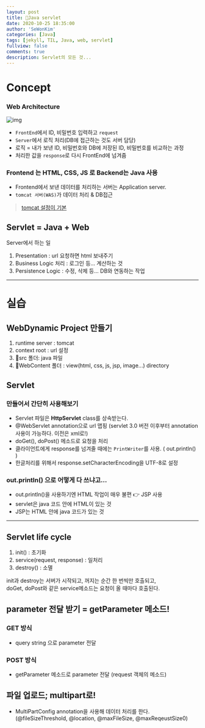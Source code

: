 ```yaml
---
layout: post
title: 🍩Java servlet
date: 2020-10-25 18:35:00
author: 'SeWonKim'
categories: [Java]
tags: [jekyll, TIL, Java, web, servlet]
fullview: false
comments: true
description: Servlet의 모든 것...
---
```


# Concept

### Web Architecture

![img](https://www.scnsoft.com/blog-pictures/web-apps/web-application-architecture-02.png)

- `FrontEnd`에서 ID, 비밀번호 입력하고 `request`
- `Server`에서 로직 처리(DB에 접근하는 것도 서버 담당)
- 로직 = 내가 보낸 ID, 비밀번호와 DB에 저장된 ID, 비밀번호를 비교하는 과정
- 처리한 값을 `response`로 다시 FrontEnd에 넘겨줌

### Frontend 는 HTML, CSS, JS 로 Backend는 Java 사용

- Frontend에서 보낸 데이터를 처리하는 서버는 Application server.
- `tomcat 서버(WAS)`가 데이터 처리 & DB접근 

> [tomcat 설정이 기본](https://sewonkimm.github.io/java/2020/10/06/tomcat.html)

## Servlet = Java + Web

Server에서 하는 일
1. Presentation : url 요청하면 html 보내주기
2. Business Logic 처리 : 로그인 등... 계산하는 것
3. Persistence Logic : 수정, 삭제 등... DB와 연동하는 작업 


--- 


# 실습

## WebDynamic Project 만들기

1. runtime server : tomcat
2. context root : url 설정
3. 📁src 폴더: java 파일
4. 📁WebContent 폴더 : view(html, css, js, jsp, image...) directory

## Servlet 

### 만들어서 간단히 사용해보기

- Servlet 파일은 **HttpServlet** class를 상속받는다.
- @WebServlet annotation으로 url 맵핑 (servlet 3.0 버전 이후부터 annotation 사용이 가능하다. 이전은 xml로!)
- doGet(), doPost() 메소드로 요청을 처리
- 클라이언트에게 response를 넘겨줄 때에는 `PrintWriter`를 사용. ( out.println() )
- 한글처리를 위해서 response.setCharacterEncoding을 UTF-8로 설정

### out.println() 으로 어떻게 다 쓰냐고...

- out.println()을 사용하기엔 HTML 작업이 매우 불편 👉 JSP 사용
- servlet은 java 코드 안에 HTML이 있는 것
- JSP는 HTML 안에 java 코드가 있는 것

----

## Servlet life cycle

1. init() : 초기화
2. service(request, response) : 일처리
3. destroy() : 소멸

init과 destroy는 서버가 시작되고, 꺼지는 순간 한 번씩만 호출되고,    
doGet, doPost와 같은 service메소드는 요청이 올 때마다 호출된다.

## parameter 전달 받기 =  getParameter 메소드!

### GET 방식

- query string 으로 parameter 전달


### POST 방식

- getParameter 메소드로 parameter 전달 (request 객체의 메소드)


## 파일 업로드; multipart로!

- MultiPartConfig annotation을 사용해 데이터 처리를 한다. (@fileSizeThreshold, @location, @maxFileSize, @maxReqeustSize0)


